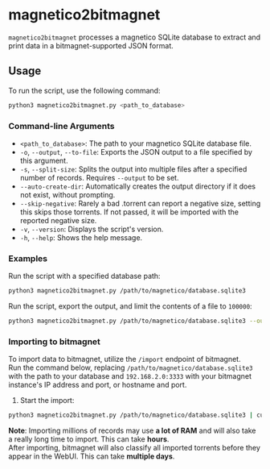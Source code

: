 # magnetico2bitmagnet

`magnetico2bitmagnet` processes a magnetico SQLite database to extract and print data in a bitmagnet-supported JSON format.

## Usage

To run the script, use the following command:

```bash
python3 magnetico2bitmagnet.py <path_to_database>
```

### Command-line Arguments

- `<path_to_database>`: The path to your magnetico SQLite database file.
- `-o`, `--output`, `--to-file`: Exports the JSON output to a file specified by this argument.
- `-s`, `--split-size`: Splits the output into multiple files after a specified number of records. Requires `--output` to be set.
- `--auto-create-dir`: Automatically creates the output directory if it does not exist, without prompting.
- `--skip-negative`: Rarely a bad .torrent can report a negative size, setting this skips those torrents. If not passed, it will be imported with the reported negative size.
- `-v`, `--version`: Displays the script's version.
- `-h`, `--help`: Shows the help message.

### Examples

Run the script with a specified database path:
```bash
python3 magnetico2bitmagnet.py /path/to/magnetico/database.sqlite3
```

Run the script, export the output, and limit the contents of a file to `100000`:
```bash
python3 magnetico2bitmagnet.py /path/to/magnetico/database.sqlite3 --output /path/to/your/output/database.json --split-size 100000
```

### Importing to bitmagnet

To import data to bitmagnet, utilize the `/import` endpoint of bitmagnet.  
Run the command below, replacing `/path/to/magnetico/database.sqlite3` with the path to your database and `192.168.2.0:3333` with your bitmagnet instance's IP address and port, or hostname and port.

1. Start the import:
```bash
python3 magnetico2bitmagnet.py /path/to/magnetico/database.sqlite3 | curl --verbose -H "Content-Type: application/json" -H "Connection: close" --data-binary @- http://192.168.2.0:3333/import
```

**Note**: Importing millions of records may use **a lot of RAM** and will also take a really long time to import. This can take **hours**.  
After importing, bitmagnet will also classify all imported torrents before they appear in the WebUI. This can take **multiple days**.
